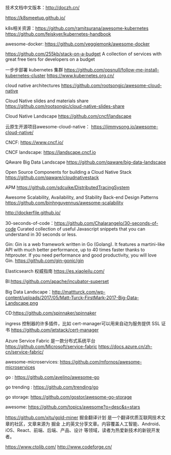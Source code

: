 技术文档中文版本：http://doczh.cn/

https://k8smeetup.github.io/

k8s相关资源：https://github.com/ramitsurana/awesome-kubernetes  https://github.com/feiskyer/kubernetes-handbook


awesome-docker: https://github.com/veggiemonk/awesome-docker


https://github.com/255kb/stack-on-a-budget A collection of services with great free tiers for developers on a budget


一步步部署 kubernetes 集群 https://github.com/opsnull/follow-me-install-kubernetes-cluster  https://www.kubernetes.org.cn/

cloud native architectures https://github.com/rootsongjc/awesome-cloud-native

Cloud Native slides and materials share https://github.com/rootsongjc/cloud-native-slides-share 

Cloud Native Landscape https://github.com/cncf/landscape

云原生开源项目awesome-cloud-native：  https://jimmysong.io/awesome-cloud-native/ 

CNCF: https://www.cncf.io/

CNCF landscape: https://landscape.cncf.io

QAware Big Data Landscape https://github.com/qaware/big-data-landscape

Open Source Components for building a Cloud Native Stack  https://github.com/qaware/cloudnativestack

APM https://github.com/sdcuike/DistributedTracingSystem

Awesome Scalability, Availability, and Stability Back-end Design Patterns https://github.com/binhnguyennus/awesome-scalability

http://dockerfile.github.io/

30-seconds-of-code：https://github.com/Chalarangelo/30-seconds-of-code 
Curated collection of useful Javascript snippets that you can understand in 30 seconds or less. 

Gin: Gin is a web framework written in Go (Golang). It features a martini-like API with much better performance, up to 40 times faster thanks to httprouter. If you need performance and good productivity, you will love Gin.
https://github.com/gin-gonic/gin

Elasticsearch 权威指南 https://es.xiaoleilu.com/

BI:https://github.com/apache/incubator-superset

Big Data Landscape：http://mattturck.com/wp-content/uploads/2017/05/Matt-Turck-FirstMark-2017-Big-Data-Landscape.png

CD:https://github.com/spinnaker/spinnaker

ingress 控制器的许多插件，比如 cert-manager可以用来自动为服务提供 SSL 证书 https://github.com/jetstack/cert-manager

Azure Service Fabric 是一款分布式系统平台 https://github.com/Microsoft/service-fabric https://docs.azure.cn/zh-cn/service-fabric/


awesome-microservices: https://github.com/mfornos/awesome-microservices


go : https://github.com/avelino/awesome-go

go trending : https://github.com/trending/go

go storage: https://github.com/gostor/awesome-go-storage

awesome: https://github.com/topics/awesome?o=desc&s=stars

https://github.com/xitu/gold-miner 掘金翻译计划 是一个翻译优质互联网技术文章的社区，文章来源为 掘金 上的英文分享文章。内容覆盖人工智能、Android、iOS、React、前端、后端、产品、设计 等领域，读者为热爱新技术的新锐开发者。

https://www.ctolib.com/
http://www.codeforge.cn/

